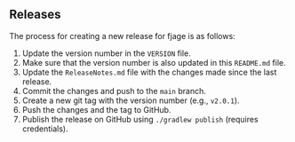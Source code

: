 Releases
--------

The process for creating a new release for fjage is as follows:

1. Update the version number in the `VERSION` file.
2. Make sure that the version number is also updated in this `README.md` file.
3. Update the `ReleaseNotes.md` file with the changes made since the last release.
4. Commit the changes and push to the `main` branch.
5. Create a new git tag with the version number (e.g., `v2.0.1`).
6. Push the changes and the tag to GitHub.
7. Publish the release on GitHub using `./gradlew publish` (requires credentials).
